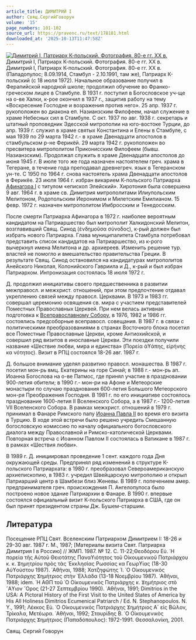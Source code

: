 ```yaml
---
article_title: ДИМИТРИЙ I
author: Свящ.СергийГоворун
volume: '15'
page_numbers: 101-102
source_url: https://pravenc.ru/text/178181.html
downloaded_at: '2025-10-13T11:47:58Z'
---
```


[![Димитрий I, Патриарх К-польский. Фотография. 80-е гг. ХХ в.](https://pravenc.ru/data/738/484/1234/i200.jpg "Кликните для увеличения картинки")](https://pravenc.ru/data/738/484/1234/i400.jpg)Димитрий I, Патриарх К-польский. Фотография. 80-е гг. ХХ в.  
Димитрий I, Патриарх К-польский. Фотография. 80-е гг. ХХ в.(Пападопулос; 8.09.1914, Стамбул - 2.10.1991, там же), Патриарх К-польский (с 18 июля 1972). Начальное образование получил в Ферапийской народной школе; продолжил обучение во Франко-греческом лицее в Стамбуле. В 1931 г. поступил в Богословское уч-ще на о-ве Халки, к-рое окончил в 1937 г., защитив работу на тему «Воскресение Господне и возражения против него». 25 апр. 1937 г. рукоположен во диакона еп. Назианзским Филофеем, начал служение в храме Небесных сил в Стамбуле. С окт. 1937 по авг. 1938 г. секретарь и штатный проповедник Эдесской митрополии на юго-востоке Турции, до апр. 1939 г. служил в храме святых Константина и Елены в Стамбуле, с мая 1939 по 29 марта 1942 г.- в храме Двенадцати апостолов в стамбульском р-не Ферикёй. 29 марта 1942 г. рукоположен во пресвитера митрополитом Приконисским Филофеем (бывш. Назианзским). Продолжал служить в храме Двенадцати апостолов до июня 1945 г. В июле того же года назначен настоятелем греч. храма в Тегеране, в течение года преподавал древнегреч. язык в Тегеранском ун-те. С 1950 по 1964 г. снова настоятель храма Двенадцати апостолов в Ферикёе. 23 июля 1964 г. избран викарием К-польского Патриарха [Афинагора I](<https://pravenc.ru/text/Афинагор I.html>) с титулом «епископ Элейский». Хиротония была совершена 9 авг. 1964 г. в храме св. Димитрия митрополитами Илиупольским Мелитоном, Родопольским Иеронимом и Милетским Емилианом. 15 февр. 1972 г. назначен митрополитом Имбросским и Тенедосским.

После смерти Патриарха Афинагора в 1972 г. наиболее вероятным кандидатом на Патриаршество был митрополит Халкидонский Мелитон, возглавивший Свящ. Синод (ἐνδημοῦσα σύνοδος), к-рый должен был избрать нового Патриарха. Глава муниципалитета Стамбула потребовал представить список кандидатов на Патриаршество, из к-рого вычеркнул имена Мелитона и др. архиереев. Изменить решение тур. властей не помогло и вмешательство правительства Греции. В результате Свящ. Синод остановился на кандидатурах митрополитов Анейского Николая, Колонийского Гавриила и Д., к-рый и был избран Патриархом. Интронизация состоялась 18 июля 1972 г.

Д. продолжил инициативы своего предшественника в развитии межправосл. и межхрист. отношений, при этом предпочтение отдавал укреплению связей между правосл. Церквами. В 1973 и 1983 гг. совершал церемонию освящения св. мира с участием представителей Поместных Православных Церквей. При нем велась активная подготовка к [Всеправославному Собору](<https://pravenc.ru/text/Всеправославному Собору.html>), в 1976, 1982 и 1986 гг. состоялись предсоборные всеправосл. совещания. В 1987 г. в связи с политическими преобразованиями в странах Восточного блока посетил все Поместные Православные Церкви, кроме Антиохийской, и совершил ряд визитов в инославные Церкви. Эти поездки получили название «Шествие любви, мира и единства» (Πορεία ἀϒάπης, εἰρήνης κα νότητος). Визит в РПЦ состоялся 18-26 авг. 1987 г.

Д. большое внимание уделял развитию правосл. монашества. В 1987 г. посетил мон-рь вмц. Екатерины на горе Синай; в 1988 г.- мон-рь ап. Иоанна Богослова на о-ве Патмос, где принял участие в праздновании 900-летия обители; в 1990 г.- мон-ри на Афоне и Метеорские монастыри по случаю празднования 600-летия Большого Метеорского мон-ря Преображения Господня. В 1981 г. по его инициативе состоялось празднование 1600-летия II Вселенского Собора, а в 1987 г.- 1200-летия VII Вселенского Собора. В рамках межхрист. отношений в 1979 г. принимал в Фанаре Римского папу [Иоанна Павла II](<https://pravenc.ru/text/Иоанна Павла II.html>) во время его визита в Турцию. В ходе этой встречи было решено учредить Смешанную богословскую комиссию по началу официального богословского диалога между Православной и Римско-католической Церквами. Повторная встреча с Иоанном Павлом II состоялась в Ватикане в 1987 г. в рамках «Шествия любви».

В 1989 г. Д. инициировал проведение 1 сент. каждого года Дня окружающей среды. Предпринял ряд изменений в структуре К-польского Патриархата: в 1980 г. преобразовал Североамериканскую архиепископию, в 1983 г. учредил Швейцарскую митрополию и открыл Патриарший центр в Шамбези близ Женевы. В 1989 г. попечением амер. предпринимателя греч. происхождения П. Ангелопулоса было построено новое здание Патриархии в Фанаре. В 1990 г. впервые состоялся официальный визит К-польского Патриарха в США, где он был принят президентом страны Дж. Бушем-старшим.

## Литература

Посещение РПЦ Свят. Вселенским Патриархом Димитрием I: 18-26 и 29-30 авг. 1987 г. М., 1987; [Материалы визита Свят. Патриарха Димитрия I в Россию] // ЖМП. 1987. № 12. С. 11-22;Θεοδόρου Εὐ. ῾Η πορεία τῆς Αὐτοῦ Θειοτάτης Παναϒιότητος τοῦ Οἰκουμενικοῦ Πατριάρχου κ. κ. Ϫημητρίου πρὸς τὰς ᾿Εκκλησίας Ρωσσίας κα Γεωρϒίας (18-30 Αὐϒούστου 1987). ᾿Αθῆναι, 1988; Χατζηφώτης ᾿Ι. ῾Ο Οἰκουμενικὸς Πατριάρχης Ϫημήτριος στὴν ῾Ελλάδα (13-18 Νοεμβρίου 1987). ᾿Αθῆναι, 1988; idem. ῾Η ΑΘΠ τοῦ ῾Ο Οἰκουμενικὸς Πατριάρχης κ. Ϫημήτριος στὸ ῞Αϒιον ῎Ορος (21-27 Σεπτεμβρίου 1990). ᾿Αθῆναι, 1991; Dimitrios in the USA: A Pictoral History of the First Visit to the United States of America by His All Holiness Dimitrios Ecumenical Patriarch / Ed. N. Stephanopoulos. N. Y., 1991; Λέκκος Εὐ. ῾Ο Οἰκουμενικὸς Πατριάρχης Ϫημήτριος Α´ εἰς Βῶλον, Τρίκαλα, Μετέωρα. ᾿Αθῆναι, 1992; Σταυρίδης Β. ῾Ο Οἰκουμενικὸς Πατριάρχης Ϫημήτριος (Παπαδόπουλος): 1972-1991. Θεσσαλονίκη, 2001.

Свящ.  Сергий   Говорун
